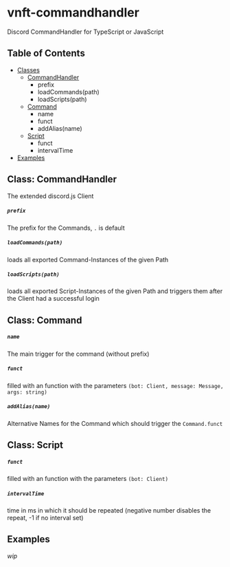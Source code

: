 # vnft-commandhandler
Discord CommandHandler for TypeScript or JavaScript

## Table of Contents

* [Classes](#classes)
  * [CommandHandler](#commandhandler)
    - prefix
    - loadCommands(path)
    - loadScripts(path)
  * [Command](#command)
    - name
    - funct
    - addAlias(name)
  * [Script](#script)
    - funct
    - intervalTime
* [Examples](#examples)

## Class: CommandHandler
The extended discord.js Client

##### `prefix`
The prefix for the Commands, `.` is default 

##### `loadCommands(path)`
loads all exported Command-Instances of the given Path

##### `loadScripts(path)`
loads all exported Script-Instances of the given Path and triggers them after the Client had a successful login


## Class: Command
##### `name`
The main trigger for the command (without prefix)

##### `funct`
filled with an function with the parameters `(bot: Client, message: Message, args: string)`

##### `addAlias(name)`
Alternative Names for the Command which should trigger the `Command.funct`


## Class: Script
##### `funct`
filled with an function with the parameters `(bot: Client)`

##### `intervalTime`
time in ms in which it should be repeated (negative number disables the repeat, -1 if no interval set)


## Examples

*wip*
